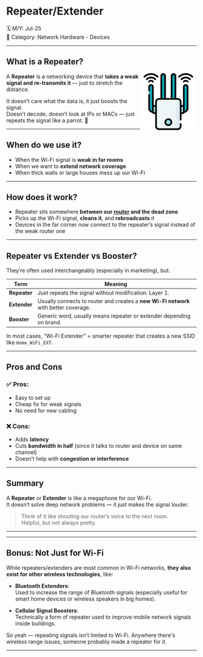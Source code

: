 # Repeater/Extender

🗓️ M/Y: Jul-25  
📂 Category: Network Hardware - Devices  

---


## What is a Repeater?

<img align="right" src="images/extender.png" width="150px" alt="Repeater" />

A **Repeater** is a networking device that **takes a weak signal and re-transmits it** — just to stretch the distance.

It doesn’t care what the data is, it just boosts the signal.  
Doesn’t decode, doesn’t look at IPs or MACs — just repeats the signal like a parrot. 🦜

---

## When do we use it?

- When the Wi-Fi signal is **weak in far rooms**
- When we want to **extend network coverage**
- When thick walls or large houses mess up our Wi-Fi

---

## How does it work?

- Repeater sits somewhere **between our [router](https://github.com/bwbearr/Field-Notes/blob/b6a8dc53c3b99e0ff2d7fb453b447e24023c6d57/Networking/3.%20Network%20Hardware%20%26%20Topologies/3.1%20-%20Devices/3.1.5%20-%20Router.md) and the dead zone**
- Picks up the Wi-Fi signal, **cleans it**, and **rebroadcasts** it
- Devices in the far corner now connect to the repeater’s signal instead of the weak router one

---

## Repeater vs Extender vs Booster?

They’re often used interchangeably (especially in marketing), but:

| Term       | Meaning |
|------------|---------|
| **Repeater** | Just repeats the signal without modification. Layer 1. |
| **Extender** | Usually connects to router and creates a **new Wi-Fi network** with better coverage. |
| **Booster**  | Generic word, usually means repeater or extender depending on brand. |

In most cases, “Wi-Fi Extender” = smarter repeater that creates a new SSID like `Home_WiFi_EXT`.

---

## Pros and Cons

### ✅ Pros:
- Easy to set up
- Cheap fix for weak signals
- No need for new cabling

### ❌ Cons:
- Adds **latency**
- Cuts **bandwidth in half** (since it talks to router and device on same channel)
- Doesn’t help with **congestion or interference**

---

## Summary

A **Repeater** or **Extender** is like a megaphone for our Wi-Fi.  
It doesn’t solve deep network problems — it just makes the signal louder.

> Think of it like shouting our router’s voice to the next room.  
> Helpful, but not always pretty.

---
---

## Bonus: Not Just for Wi-Fi

While repeaters/extenders are most common in Wi-Fi networks, **they also exist for other wireless technologies**, like:

- **Bluetooth Extenders**:  
  Used to increase the range of Bluetooth signals (especially useful for smart home devices or wireless speakers in big homes).

- **Cellular Signal Boosters**:  
  Technically a form of repeater used to improve mobile network signals inside buildings.

So yeah — repeating signals isn’t limited to Wi-Fi. Anywhere there's wireless range issues, someone probably made a repeater for it.

---
